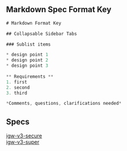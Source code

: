 ## Markdown Spec Format Key

```javascript
# Markdown Format Key

## Collapsable Sidebar Tabs

### Sublist items

* design point 1
* design point 2
* design point 3
 
** Requirements **
1. first
2. second
3. third

*Comments, questions, clarifications needed*
```
## Specs
[igw-v3-secure](https://barrettjflowers.github.io/indygateway-specs/IGW%20v3%20Secure%20Spec) \
[igw-v3-super](https://barrettjflowers.github.io/indygateway-specs/IGW%20v3%20Super%20Spec)